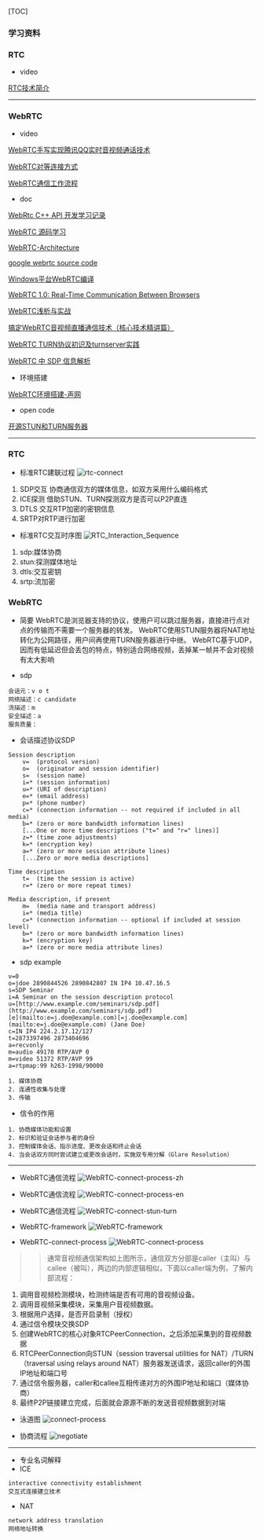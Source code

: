 [TOC]
### 学习资料

### RTC

- video
  
[RTC技术简介](https://www.bilibili.com/video/BV1jX4y137KM?spm_id_from=333.337.search-card.all.click&vd_source=3c71e3397ca331aa190dd5e2f3a7c122)


***
### WebRTC
- video 

[WebRTC手写实现腾讯QQ实时音视频通话技术](https://www.bilibili.com/video/BV1VK4y1N7EN/?p=2&spm_id_from=pageDriver&vd_source=3c71e3397ca331aa190dd5e2f3a7c122)

[WebRTC对等连接方式](https://www.bilibili.com/video/BV1Dr4y1S7Xx/?spm_id_from=333.788&vd_source=3c71e3397ca331aa190dd5e2f3a7c122)

[WebRTC通信工作流程](https://www.bilibili.com/video/BV1Qq4y1q77m/?spm_id_from=333.788&vd_source=3c71e3397ca331aa190dd5e2f3a7c122)



- doc  

[WebRtc C++ API 开发学习记录](https://github.com/HATTER-LONG/NoteBook_WebRtcLearning)

[WebRTC 源码学习](https://github.com/elesos/webrtc)

[WebRTC-Architecture](https://webrtc.github.io/webrtc-org/architecture/)

[google webrtc source code](https://chromium.googlesource.com/external/webrtc)

[Windows平台WebRTC编译](https://blog.jianchihu.net/windows-webrtc-build.html)

[WebRTC 1.0: Real-Time Communication Between Browsers](https://w3c.github.io/webrtc-pc/)

[WebRTC浅析与实战](https://davidchen93.blog.csdn.net/article/details/120067269?spm=1001.2101.3001.6650.2&utm_medium=distribute.pc_relevant.none-task-blog-2%7Edefault%7ECTRLIST%7ERate-2-120067269-blog-6947101.pc_relevant_multi_platform_featuressortv2dupreplace&depth_1-utm_source=distribute.pc_relevant.none-task-blog-2%7Edefault%7ECTRLIST%7ERate-2-120067269-blog-6947101.pc_relevant_multi_platform_featuressortv2dupreplace&utm_relevant_index=3)

[搞定WebRTC音视频直播通信技术（核心技术精讲篇）](https://www.cnblogs.com/rajan/p/12308606.html)

[WebRTC TURN协议初识及turnserver实践](https://zhuanlan.zhihu.com/p/71025431)

[WebRTC 中 SDP 信息解析](https://blog.csdn.net/aggresss/article/details/109850434)



- 环境搭建

[WebRTC环境搭建-声网](https://webrtc.org.cn/mirror/)


- open code

[开源STUN和TURN服务器](http://webrtcbook.com/turnserver/)

***

### RTC

- 标准RTC建联过程
![rtc-connect](./img/rtc-connect.png)
1. SDP交互
   协商通信双方的媒体信息，如双方采用什么编码格式
2. ICE探测
   借助STUN、TURN探测双方是否可以P2P直连
3. DTLS
   交互RTP加密的密钥信息
4. SRTP对RTP进行加密

- 标准RTC交互时序图
![RTC_Interaction_Sequence](./img/RTC_Interaction_Sequence.png)
1. sdp:媒体协商
2. stun:探测媒体地址
3. dtls:交互密钥
4. srtp:流加密
   

### WebRTC
- 简要
WebRTC是浏览器支持的协议，使用户可以跳过服务器，直接进行点对点的传输而不需要一个服务器的转发。
WebRTC使用STUN服务器将NAT地址转化为公网路径，用户间再使用TURN服务器进行中继。
WebRTC基于UDP，因而有低延迟但会丢包的特点，特别适合网络视频，丢掉某一帧并不会对视频有太大影响

- sdp
```
会话元：v o t
网络描述：c candidate
流描述：m
安全描述：a
服务质量：
```

- 会话描述协议SDP
```
Session description
    v=  (protocol version)
    o=  (originator and session identifier)
    s=  (session name)
    i=* (session information)
    u=* (URI of description)
    e=* (email address)
    p=* (phone number)
    c=* (connection information -- not required if included in all media)
    b=* (zero or more bandwidth information lines)
    [...One or more time descriptions ("t=" and "r=" lines)]
    z=* (time zone adjustments)
    k=* (encryption key)
    a=* (zero or more session attribute lines)
    [...Zero or more media descriptions]

Time description
    t=  (time the session is active)
    r=* (zero or more repeat times)

Media description, if present
    m=  (media name and transport address)
    i=* (media title)
    c=* (connection information -- optional if included at session level)
    b=* (zero or more bandwidth information lines)
    k=* (encryption key)
    a=* (zero or more media attribute lines)
```
- sdp example
```
v=0
o=jdoe 2890844526 2890842807 IN IP4 10.47.16.5
s=SDP Seminar
i=A Seminar on the session description protocol
u=[http://www.example.com/seminars/sdp.pdf](http://www.example.com/seminars/sdp.pdf)
[e](mailto:e=j.doe@example.com)[=j.doe@example.com](mailto:e=j.doe@example.com) (Jane Doe)
c=IN IP4 224.2.17.12/127
t=2873397496 2873404696
a=recvonly
m=audio 49170 RTP/AVP 0
m=video 51372 RTP/AVP 99
a=rtpmap:99 h263-1998/90000
```


```
1. 媒体协商
2. 连通性收集与处理
3. 传输
```

- 信令的作用
```
1. 协商媒体功能和设置
2. 标识和验证会话参与者的身份
3. 控制媒体会话、指示进度、更改会话和终止会话
4. 当会话双方同时尝试建立或更改会话时，实施双专用分解（Glare Resolution）
```

***

- WebRTC通信流程
![WebRTC-connect-process-zh](./img/WebRTC-connect-process-zh.png)

- WebRTC通信流程
![WebRTC-connect-process-en](./img/WebRTC-connect-process-en.png)

- WebRTC通信流程
![WebRTC-connect-stun-turn](./img/WebRTC-connect-stun-turn.png)

- WebRTC-framework
![WebRTC-framework](./img/WebRTC-framework.png)

- WebRTC-connect-process
![WebRTC-connect-process](./img/WebRTC-connect-process.png)

>> 通常音视频通信架构如上图所示，通信双方分部是caller（主叫）与callee（被叫），两边的内部逻辑相似，下面以caller端为例，了解内部流程：
1. 调用音视频检测模块，检测终端是否有可用的音视频设备。
2. 调用音视频采集模块，采集用户音视频数据。
3. 根据用户选择，是否开启录制（授权）
4. 通过信令模块交换SDP
5. 创建WebRTC的核心对象RTCPeerConnection，之后添加采集到的音视频数据
6. RTCPeerConnection向STUN（session traversal utilities for NAT）/TURN（traversal using relays around NAT）服务器发送请求，返回caller的外围IP地址和端口号
7. 通过信令服务器，caller和callee互相传递对方的外围IP地址和端口（媒体协商）
8. 最终P2P链接建立完成，后面就会源源不断的发送音视频数据到对端


- 泳道图
![connect-process](./img/connect-process.png)

- 协商流程
![negotiate](./img/negotiate.png)

***

- 专业名词解释
- ICE
```
interactive connectivity establishment
交互式连接建立技术
```
- NAT
```
network address translation
网络地址转换
```

